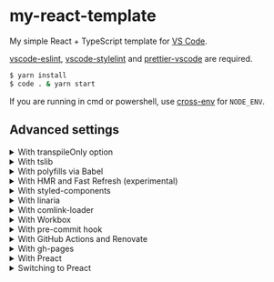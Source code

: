 # my-react-template

My simple React + TypeScript template for [VS Code](https://code.visualstudio.com).

[vscode-eslint](https://marketplace.visualstudio.com/items?itemName=dbaeumer.vscode-eslint), [vscode-stylelint](https://marketplace.visualstudio.com/items?itemName=stylelint.vscode-stylelint) and [prettier-vscode](https://marketplace.visualstudio.com/items?itemName=esbenp.prettier-vscode) are required.

```sh
$ yarn install
$ code . & yarn start
```

If you are running in cmd or powershell, use [cross-env](https://github.com/kentcdodds/cross-env) for `NODE_ENV`.

## Advanced settings

<details>
<summary>With transpileOnly option</summary><br>

See also:

- <https://github.com/TypeStrong/ts-loader/tree/v8.0.11#transpileonly>

[webpack.config.js](webpack.config.js)

```diff
{
  module: {
    rules: [
      {
        test: /\.[tj]sx?$/,
-       loader: "ts-loader",
+       loader: "ts-loader?transpileOnly",
        exclude: /node_modules/,
      },
    ],
  },
}
```

[package.json](package.json)

```diff
{
  "scripts": {
+   "lint:type": "tsc -p . --noEmit",
  }
}
```

</details>

<details>
<summary>With tslib</summary><br>

See also:

- <https://www.typescriptlang.org/docs/handbook/release-notes/typescript-2-1.html#support-for-external-helpers-library-tslib>
- <https://github.com/microsoft/tslib/tree/2.0.3#usage>

```sh
$ yarn add tslib
```

[tsconfig.json](tsconfig.json)

```diff
{
  "compilerOptions": {
    "outDir": "dist", // for allowJs
+   "importHelpers": true,
  }
}
```

</details>

<details>
<summary>With polyfills via Babel</summary><br>

See also:

- <https://github.com/babel/babel-loader/tree/v8.2.1#usage>
- <https://babeljs.io/docs/en/babel-plugin-transform-typescript#caveats>
- <https://babeljs.io/docs/en/plugins/#plugin-ordering>
- <https://babeljs.io/docs/en/babel-preset-env#bugfixes>
- <https://github.com/zloirock/core-js/tree/v3.7.0#babelpreset-env>
- <https://github.com/babel/babel/issues/10008>
- <https://github.com/babel/babel-loader/tree/v8.2.1#babel-is-injecting-helpers-into-each-file-and-bloating-my-code>
- <https://github.com/browserslist/browserslist/tree/4.14.7#configuring-for-different-environments>
- <https://create-react-app.dev/docs/supported-browsers-features/#configuring-supported-browsers>
- <https://github.com/Microsoft/TypeScript-Babel-Starter>
- <https://github.com/babel/babel/issues/8121>

```sh
$ yarn remove ts-loader
$ yarn add -D babel-loader @babel/core @babel/preset-{typescript,react,env} @babel/plugin-transform-runtime
$ yarn add core-js @babel/runtime
```

The `@babel/preset-typescript` is not enough to convert all TypeScript syntaxes.
If you want to use the `enum` syntax or stage 3 syntaxes, please set up additional plugins like [babel-plugin-const-enum](https://github.com/dosentmatter/babel-plugin-const-enum).

If `@babel/preset-env` generates code that depends on `regenerator-runtime`, you can suppress this with [babel-plugin-transform-async-to-promises](https://github.com/rpetrich/babel-plugin-transform-async-to-promises), which is also used in [microbundle](https://github.com/developit/microbundle).

[webpack.config.js](webpack.config.js)

```diff
{
  module: {
    rules: [
      {
        test: /\.[tj]sx?$/,
-       loader: "ts-loader",
+       loader: "babel-loader",
        exclude: /node_modules/,
      },
    ],
  },
}
```

[tsconfig.json](tsconfig.json)

```diff
{
  "compilerOptions": {
-   "target": "es6",
+   "target": "esnext",
    "outDir": "dist", // for allowJs
+   "noEmit": true,
+   "isolatedModules": true,
  }
}
```

babel.config.js

```js
module.exports = {
  presets: [
    [
      "@babel/env",
      {
        useBuiltIns: "usage",
        bugfixes: true,
        corejs: require("core-js/package.json").version,
      },
    ],
    ["@babel/preset-react", { runtime: "automatic" }],
    "@babel/typescript",
  ],
  plugins: [
    [
      "@babel/transform-runtime",
      { version: require("@babel/runtime/package.json").version },
    ],
  ],
};
```

[package.json](package.json)

```diff
{
  "scripts": {
+   "lint:type": "tsc",
  },
+ browserslist: "> 0.2%, not dead, not op_mini all, not ie 11"
}
```

</details>

<details>
<summary>With HMR and Fast Refresh (experimental)</summary><br>

See also:

- "With polyfills via Babel" section in this README
- <https://webpack.js.org/guides/hot-module-replacement>
- <https://github.com/facebook/create-react-app/blob/v4.0.0/packages/react-scripts/config/webpack.config.js>
- <https://github.com/facebook/react/issues/16604>
- <https://github.com/pmmmwh/react-refresh-webpack-plugin>

```sh
$ yarn add -D style-loader react-refresh @pmmmwh/react-refresh-webpack-plugin
```

</details>

<details>
<summary>With styled-components</summary><br>

See also:

- <https://styled-components.com/docs/api#typescript>
- <https://styled-components.com/docs/tooling#typescript-plugin>
- <https://github.com/Igorbek/typescript-plugin-styled-components/tree/1.4.4#ts-loader>
- <https://styled-components.com/docs/tooling#stylelint>
- <https://github.com/stylelint/stylelint/issues/4481>
- <https://github.com/styled-components/stylelint-processor-styled-components/issues/278>

```sh
$ yarn add styled-components
$ yarn add -D @types/styled-components typescript-plugin-styled-components stylelint-config-styled-components
```

Since styled-components uses [stylis](https://github.com/thysultan/stylis.js), there is no need to configure [sass-loader](https://github.com/webpack-contrib/sass-loader), [Autoprefixer](https://github.com/postcss/autoprefixer) and [CSS Modules](https://github.com/css-modules/css-modules) (`css-loader?modules`).

If you do not import CSS files, you do not need `css-loader`, `mini-css-extract-plugin` and `optimize-css-assets-webpack-plugin`.

[webpack.config.js](webpack.config.js)

```diff
+ const scTransformer = require("typescript-plugin-styled-components").default;

{
  module: {
    rules: [
      {
        test: /\.[tj]sx?$/,
        loader: "ts-loader",
+       options: {
+         getCustomTransformers: () => ({
+           before: [scTransformer({ minify: true })],
+         }),
+       },
        exclude: /node_modules/,
      },
    ],
  },
}
```

[.stylelintrc.js](.stylelintrc.js)

```diff
module.exports = {
  extends: [
    "stylelint-config-standard",
+   "stylelint-config-styled-components",
  ],
  rules: {
+   "declaration-empty-line-before": null,
  },
}
```

[src/index.tsx](src/index.tsx)

```tsx
import ReactDOM from "react-dom";
import styled from "styled-components";

const Title = styled.h1`
  font-size: 1.5em;
  text-align: center;
`;

ReactDOM.render(<Title>Hello, React!</Title>, document.getElementById("root"));
```

</details>

<details>
<summary>With linaria</summary><br>

See also:

- "With polyfills via Babel" section in this README
- <https://github.com/callstack/linaria/blob/v2.0.2/docs/BUNDLERS_INTEGRATION.md>
- <https://github.com/callstack/linaria/blob/v2.0.2/docs/LINTING.md>
- <https://github.com/callstack/linaria/issues/614>

```sh
$ yarn add linaria
$ echo '.linaria-cache' >> .gitignore
```

Since linaria uses [stylis](https://github.com/thysultan/stylis.js) (as well as styled-components), there is no need to configure [sass-loader](https://github.com/webpack-contrib/sass-loader), [Autoprefixer](https://github.com/postcss/autoprefixer) and [CSS Modules](https://github.com/css-modules/css-modules).

[webpack.config.js](webpack.config.js)

```diff
{
  module: {
    rules: [
      {
        test: /\.[tj]sx?$/,
-       loader: "babel-loader",
+       use: ["babel-loader", `@linaria/webpack-loader?sourceMap=${dev}`],
        exclude: /node_modules/,
      },
    ],
  },
}
```

[.stylelintrc.js](.stylelintrc.js)

```diff
module.exports = {
  rules: {
+   "declaration-empty-line-before": null,
  },
- ignoreFiles: ["node_modules/**", "dist"],
+ ignoreFiles: ["node_modules/**", "dist", ".linaria-cache"],
}
```

[src/index.tsx](src/index.tsx)

```tsx
import { styled } from "linaria/react";
import ReactDOM from "react-dom";

const Title = styled.h1`
  font-size: 1.5em;
  text-align: center;
`;

ReactDOM.render(<Title>Hello, React!</Title>, document.getElementById("root"));
```

</details>

<details>
<summary>With comlink-loader</summary><br>

See also:

- <https://github.com/GoogleChromeLabs/comlink-loader/tree/2.0.0#singleton-mode>
- <https://github.com/GoogleChromeLabs/comlink-loader/issues/1>
- <https://github.com/webpack-contrib/worker-loader/issues/142>
- <https://github.com/GoogleChromeLabs/comlink-loader/blob/2.0.0/src/index.js#L38>

```sh
$ yarn add -D comlink-loader
```

[webpack.config.js](webpack.config.js)

```diff
{
+ output: { globalObject: "self" },
  module: {
    rules: [
+     {
+       test: /\.?worker\.[tj]s$/,
+       loader: "comlink-loader?singleton&name=[name].js",
+     },
      {
        test: /\.[tj]sx?$/,
        loader: "ts-loader",
        exclude: /node_modules/,
      },
    ],
  },
}
```

src/worker.ts

```ts
/* eslint-disable @typescript-eslint/require-await */

export async function greet(subject: string): Promise<string> {
  return `Hello, ${subject}!`;
}
```

[src/index.tsx](src/index.tsx)

```diff
+ import { greet } from "./worker";

+ (async () => console.log(await greet("dog")))();
```

</details>

<details>
<summary>With Workbox</summary><br>

See also:

- <https://developers.google.com/web/tools/workbox/guides/generate-service-worker/webpack>
- <https://developers.google.com/web/tools/workbox/reference-docs/latest/module-workbox-webpack-plugin.GenerateSW>
- <https://github.com/GoogleChrome/workbox/issues/2064>
- <https://github.com/GoogleChrome/workbox/issues/2493>

```sh
$ yarn add -D workbox-webpack-plugin
```

[webpack.config.js](webpack.config.js)

```diff
+ const { GenerateSW } = require("workbox-webpack-plugin");

{
  plugins: [
    new MiniCssExtractPlugin(),
+   new GenerateSW({
+     clientsClaim: true,
+     skipWaiting: true,
+     inlineWorkboxRuntime: true,
+     sourcemap: dev
+   }),
  ],
}
```

[src/index.ejs](src/index.ejs)

```diff
<html>
  <body>
    <div id="root"></div>
+   <!-- prettier-ignore -->
+   <script>
+     addEventListener("load",_=>navigator.serviceWorker.register("./service-worker.js"))
+   </script>
  </body>
</html>
```

</details>

<details>
<summary>With pre-commit hook</summary><br>

See also:

- <https://github.com/typicode/husky/tree/v4.3.0#install>
- <https://github.com/typicode/husky/blob/v5.0.4/LICENSE>
- <https://github.com/okonet/lint-staged/tree/v10.5.1#running-multiple-commands-in-a-sequence>

```sh
$ yarn add -D husky@4 lint-staged
```

If you do not like the LICENSE after `husky@5`, you can also use [lefthook](https://github.com/Arkweid/lefthook) instead.

[package.json](package.json)

```diff
{
+ "husky": {
+   "hooks": {
+     "pre-commit": "lint-staged"
+   }
+ },
+ "lint-staged": {
+   "src/**": "stylelint --fix",
+   "src/**/*.[tj]s{,x}": "eslint --fix",
+   "*": "prettier -wu"
+ }
}
```

If the outputs conflict, you can run tasks serially with `lint-staged -p false`.

</details>

<details>
<summary>With GitHub Actions and Renovate</summary><br>

See also:

- <https://docs.github.com/en/free-pro-team@latest/actions/guides/building-and-testing-nodejs>
- <https://github.community/t/github-actions-branch-conditional/16057>
- <https://docs.renovatebot.com/install-github-app/>
- <https://github.com/ahuglajbclajep/renovate-config#usage>
- <https://github.com/renovatebot/renovate/issues/5411>

.github/workflows/main.yml

```yaml
name: main
on: push
jobs:
  npm-script:
    strategy:
      fail-fast: false
      matrix:
        script: [build, "lint:format", "lint:ts", "lint:css"]
    if: "!contains(github.event.head_commit.message, '[ci skip]')"
    runs-on: ubuntu-latest
    steps:
      - uses: actions/checkout@v2
      - uses: actions/setup-node@v1
        with:
          node-version: 14
      - uses: actions/cache@v2
        with:
          path: ~/.cache/yarn
          key: yarn-${{ hashFiles('**/yarn.lock') }}
          restore-keys: yarn-
      - run: yarn install --frozen-lockfile
      - run: yarn ${{ matrix.script }}
      - if: >
          matrix.script == 'build' &&
          github.event_name == 'push' &&
          github.ref == 'refs/heads/master' &&
          github.event.head_commit.author.name != 'renovate[bot]' &&
          !contains(github.event.head_commit.message, '[deploy skip]')
        uses: peaceiris/actions-gh-pages@v3
        with:
          github_token: ${{ secrets.GITHUB_TOKEN }}
          publish_dir: ./dist
```

If you want to use the `npm`, change it as follows:

```diff
     - uses: actions/cache@v2
       with:
-         path: ~/.cache/yarn
-         key: yarn-${{ hashFiles('**/yarn.lock') }}
-         restore-keys: yarn-
-     - run: yarn install --frozen-lockfile
-     - run: yarn ${{ matrix.script }}
+         path: ~/.npm
+         key: npm-${{ hashFiles('**/package-lock.json') }}
+         restore-keys: npm-
+     - run: npm ci
+     - run: npm run ${{ matrix.script }}
```

.github/renovate.json

```json
{
  "$schema": "https://docs.renovatebot.com/renovate-schema.json",
  "extends": ["github>ahuglajbclajep/renovate-config"]
}
```

</details>

<details>
<summary>With gh-pages</summary><br>

```sh
$ yarn add -D gh-pages
```

[package.json](package.json)

```diff
{
  "scripts": {
-   "build": "NODE_ENV=production webpack -p",
+   "build": "rm -rf && NODE_ENV=production webpack -p",
+   "deploy": "npm run build && gh-pages -d dist",
  }
}
```

You need to use [rimraf](https://github.com/isaacs/rimraf) instead of `rm -rf` to run in cmd, and you also need to use [run-s](https://github.com/mysticatea/npm-run-all/blob/master/docs/run-s.md) instead of `&&` to run in powershell (before 7).

</details>

<details>
<summary>With Preact</summary><br>

See also:

- <https://preactjs.com/guide/v10/typescript>
- <https://github.com/preactjs/preact/releases/tag/10.5.0>
- <https://github.com/yannickcr/eslint-plugin-react/issues/1955>
- <https://github.com/preactjs/preact-cli/blob/v3.0.3/.eslintrc#L20>
- <https://preactjs.com/guide/v10/differences-to-react/#raw-html-attributeproperty-names>

```sh
$ yarn remove {,@types/}react{,-dom}
$ yarn add preact
```

[tsconfig.json](tsconfig.json)

```diff
{
  "compilerOptions": {
    "jsx": "react-jsx", // or "react-jsxdev"
+   "jsxImportSource": "preact",
  }
}
```

[.eslintrc.json](.eslintrc.json)

```diff
{
- "settings": { "react": { "version": "detect" } },
+ "settings": { "react": { "version": "preact" } },

  "rules": {
    "react/react-in-jsx-scope": "off"
+   "react/no-unknown-property": ["error", { "ignore": ["class"] }]
  }
}
```

[src/index.tsx](src/index.tsx)

```tsx
import { render } from "preact";

// eslint-disable-next-line @typescript-eslint/no-non-null-assertion
render(<h1>Hello, Preact!</h1>, document.getElementById("root")!);
```

</details>

<details>
<summary>Switching to Preact</summary><br>

See also:

- <https://preactjs.com/guide/v10/getting-started#aliasing-react-to-preact>
- <https://www.typescriptlang.org/docs/handbook/module-resolution.html#path-mapping>
- <https://github.com/preactjs/preact/issues/2150>

```sh
$ yarn remove {,@types/}react{,-dom}
$ yarn add preact
```

[webpack.config.js](webpack.config.js)

```diff
{
- resolve: { extensions: [".ts", ".tsx", ".js", ".jsx"] },
+ resolve: {
+   extensions: [".ts", ".tsx", ".js", ".jsx"],
+   alias: {
+     react: "preact/compat",
+     "react-dom": "preact/compat",
+   },
+ },
}
```

[tsconfig.json](tsconfig.json)

```diff
{
  "compilerOptions": {
    "moduleResolution": "node",
+   "paths": {
+     "react": ["./node_modules/preact/compat"],
+     "react-dom": ["./node_modules/preact/compat"]
+   }
  }
}
```

[.eslintrc.json](.eslintrc.json)

```diff
{
- "settings": { "react": { "version": "detect" } },
+ "settings": { "react": { "version": "preact" } },
}
```

[src/declares.d.ts](src/declares.d.ts)

```ts
// define the missing types yourself
declare namespace React {
  type ChangeEvent<T extends EventTarget> = JSX.TargetedEvent<T>;
}
```

Type definitions with `type` can not be overridden, so type annotations must be added for things like `e.target`.

</details>
